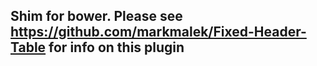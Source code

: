 ## Shim for bower. Please see https://github.com/markmalek/Fixed-Header-Table for info on this plugin